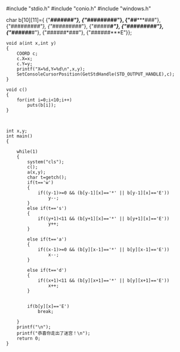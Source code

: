#include "stdio.h"
#include "conio.h"
#include "windows.h"



char b[10][11]={
	{"***#######"},
	{"##*#######"},
	{"##*****###"},         
	{"#####*####"},
	{"#####*####"},
	{"#####****#"},
	{"########*#"},
	{"######***#"},
	{"######*###"},
	{"######***E"}};
	
	
	
	
	void a(int x,int y)
	{
		COORD c; 
		c.X=x;
		c.Y=y;
		printf("X=%d,Y=%d\n",x,y);
		SetConsoleCursorPosition(GetStdHandle(STD_OUTPUT_HANDLE),c);
	}
	
	void c()
	{
		for(int i=0;i<10;i++)
			puts(b[i]);
	}
	
	
	
	int x,y;
	int main()
	{
		
		while(1)
		{
			system("cls");
			c();
			a(x,y);
			char t=getch();
			if(t=='w')
			{
				if((y-1)>=0 && (b[y-1][x]=='*' || b[y-1][x]=='E'))
					y--;
			}
			else if(t=='s')
			{
				if((y+1)<11 && (b[y+1][x]=='*' || b[y+1][x]=='E'))
					y++;
			}
			
			else if(t=='a')
			{
				if((x-1)>=0 && (b[y][x-1]=='*' || b[y][x-1]=='E'))
					x--;
			}
			
			else if(t=='d')
			{
				if((x+1)<11 && (b[y][x+1]=='*' || b[y][x+1]=='E'))
					x++;
			}
			
			
			if(b[y][x]=='E')
				break;
			
		}
		printf("\n");
		printf("恭喜你走出了迷宫！\n");
		return 0;
	}
	
	
	

